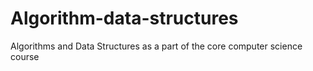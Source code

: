 # Algorithm-data-structures
Algorithms and Data Structures as a part of the core computer science course

